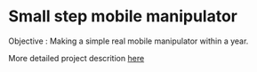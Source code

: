 # Small step mobile manipulator

Objective : Making a simple real mobile manipulator within a year.  

More detailed project descrition [here](https://phase-aura-fa3.notion.site/Mobile-Manipulator-Project-d883f361b82648dd93b080c6bd3ed7dd)

